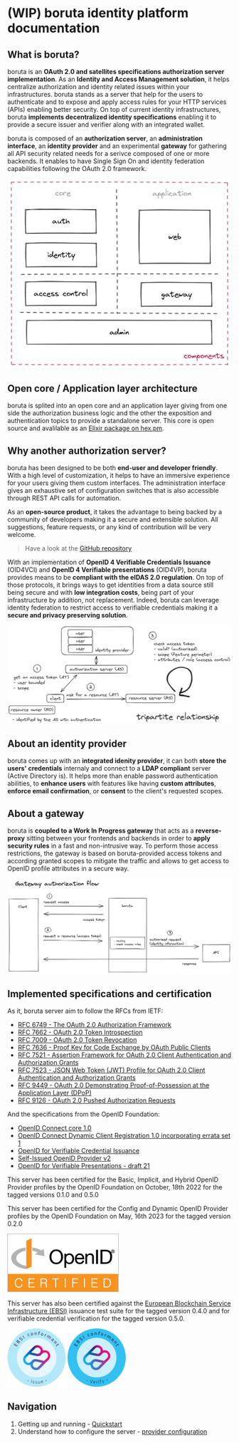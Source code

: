 # (WIP) boruta identity platform documentation

## What is boruta?

boruta is an __OAuth 2.0 and satellites specifications authorization server implementation__. As an __Identity and Access Management solution__, it helps centralize authorization and identity related issues within your infrastructures. boruta stands as a server that help for the users to authenticate and to expose and apply access rules for your HTTP services (APIs) enabling better security. On top of current identity infrastructures, boruta __implements decentralized identity specifications__ enabling it to provide a secure issuer and verifier along with an integrated wallet.

boruta is composed of an __authorization server__, an __administration interface__, an __identity provider__ and an experimental __gateway__ for gathering all API security related needs for a serivce composed of one or more backends. It enables to have Single Sign On and identity federation capabilities following the OAuth 2.0 framework.

<div class="centered">

![components](/assets/images/components.png)

</div>

## Open core / Application layer architecture

boruta is splited into an open core and an application layer giving from one side the authorization business logic and the other the exposition and authentication topics to provide a standalone server. This core is open source and avalilable as an [Elixir package on hex.pm](https://hex.pm/packages/boruta).

## Why another authorization server?

boruta has been designed to be both __end-user and developer friendly__. With a high level of customization, it helps to have an immersive experience for your users giving them custom interfaces. The administration interface gives an exhaustive set of configuration switches that is also accessible through REST API calls for automation.

As an __open-source product__, it takes the advantage to being backed by a community of developers making it a secure and extensible solution. All suggestions, feature requests, or any kind of contribution will be very welcome.

> Have a look at the [GitHub repository](https://github.com/malach-it/boruta-server)

With an implementation of __OpenID 4 Verifiable Credentials Issuance__ (OID4VCI) and __OpenID 4 Verifiable presentations__ (OID4VP), boruta provides means to be __compliant with the eIDAS 2.0 regulation__. On top of those protocols, it brings ways to get identities from a data source still being secure and with __low integration costs__, being part of your infrastructure by addition, not replacement. Indeed, boruta can leverage identity federation to restrict access to verifiable credentials making it a __secure and privacy preserving solution__.

![Tripartite authorization](/assets/images/authorization-tripartite.png)

## About an identity provider

boruta comes up with an __integrated idenity provider__, it can both __store the users' credentials__ internaly and connect to a __LDAP compliant__ server (Active Directory is). It helps more than enable password authentication abilities, to __enhance users__ with features like having __custom attributes__, __enforce email confirmation__, or __consent__ to the client's requested scopes.

## About a gateway

boruta is __coupled to a Work In Progress gateway__ that acts as a __reverse-proxy__ sitting between your frontends and backends in order to __apply security rules__ in a fast and non-intrusive way. To perform those access restrictions, the gateway is based on boruta-provided access tokens and according granted scopes to mitigate the traffic and allows to get access to OpenID profile attributes in a secure way.

![Gateway authorization flow](/assets/images/authorization-gateway-en.png)

## Implemented specifications and certification

As it, boruta server aim to follow the RFCs from IETF:
- [RFC 6749 - The OAuth 2.0 Authorization Framework](https://tools.ietf.org/html/rfc6749)
- [RFC 7662 - OAuth 2.0 Token Introspection](https://tools.ietf.org/html/rfc7662)
- [RFC 7009 - OAuth 2.0 Token Revocation](https://tools.ietf.org/html/rfc7009)
- [RFC 7636 - Proof Key for Code Exchange by OAuth Public Clients](https://tools.ietf.org/html/rfc7636)
- [RFC 7521 - Assertion Framework for OAuth 2.0 Client Authentication and Authorization Grants](https://www.rfc-editor.org/rfc/rfc7521)
- [RFC 7523 - JSON Web Token (JWT) Profile for OAuth 2.0 Client Authentication and Authorization Grants](https://tools.ietf.org/html/rfc7523)
- [RFC 9449 - OAuth 2.0 Demonstrating Proof-of-Possession at the Application Layer (DPoP)](https://datatracker.ietf.org/doc/html/draft-ietf-oauth-dpop)
- [RFC 9126 - OAuth 2.0 Pushed Authorization Requests](https://datatracker.ietf.org/doc/html/rfc9126)

And the specifications from the OpenID Foundation:
- [OpenID Connect core 1.0](https://openid.net/specs/openid-connect-core-1_0.html)
- [OpenID Connect Dynamic Client Registration 1.0 incorporating errata set 1](https://openid.net/specs/openid-connect-registration-1_0.html)
- [OpenID for Verifiable Credential Issuance](https://openid.net/specs/openid-4-verifiable-credential-issuance-1_0.html)
- [Self-Issued OpenID Provider v2](https://openid.net/specs/openid-connect-self-issued-v2-1_0.html)
- [OpenID for Verifiable Presentations - draft 21](https://openid.net/specs/openid-4-verifiable-presentations-1_0.html)

This server has been certified for the Basic, Implicit, and Hybrid OpenID Provider profiles by the OpenID Foundation on October, 18th 2022 for the tagged versions 0.1.0 and 0.5.0

This server has been certified for the Config and Dynamic OpenID Provider profiles by the OpenID Foundation on May, 16th 2023 for the tagged version 0.2.0

![OpenID certified](/assets/images/oid-certification-mark.png)

This server has also been certified against the [European Blockchain Service Infrastructure (EBSI)](https://ec.europa.eu/digital-building-blocks/sites/display/EBSI) issuance test suite for the tagged version 0.4.0 and for verifiable credential verification for the tagged version 0.5.0.

![EBSI certified - issue](/assets/images/ebsi-certification-issuance.png)
![EBSI certified - verify](/assets/images/ebsi-certification-verify.png)

## Navigation

1. Getting up and running - [Quickstart](quickstart.md)
2. Understand how to configure the server - [provider configuration](provider-configuration/configure-clients.md)

